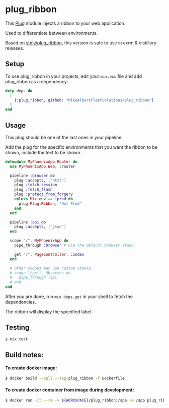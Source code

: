 # plug_ribbon

This [Plug](https://github.com/elixir-lang/plug) module injects a ribbon to your web application.

Used to differentiate between environments.

Based on [stnly/plug_ribbon](https://github.com/stnly/plug_ribbon), this version is safe to use in exrm & distillery releases.

## Setup

To use plug_ribbon in your projects, edit your `mix.exs` file and add plug_ribbon as a dependency:

```elixir
defp deps do
  [
    {:plug_ribbon, github: "MikeAlbertFleetSolutions/plug_ribbon"}
  ]
end
```

## Usage

This plug should be one of the last ones in your pipeline.

Add the plug for the specific environments that you want the ribbon to be shown, include the text to be shown.

```elixir
defmodule MyPhoenixApp.Router do
  use MyPhoenixApp.Web, :router

  pipeline :browser do
    plug :accepts, ["html"]
    plug :fetch_session
    plug :fetch_flash
    plug :protect_from_forgery
    unless Mix.env == :prod do
      plug Plug.Ribbon, "Not Prod"
    end
  end

  pipeline :api do
    plug :accepts, ["json"]
  end

  scope "/", MyPhoenixApp do
    pipe_through :browser # Use the default browser stack

    get "/", PageController, :index
  end

  # Other scopes may use custom stacks.
  # scope "/api", Observes do
  #   pipe_through :api
  # end
end
```

After you are done, run `mix deps.get` in your shell to fetch the dependencies.

The ribbon will display the specified label.

## Testing

```bash
$ mix test
```

## Build notes:

#### To create docker image:

```bash
$ docker build --pull --tag plug_ribbon -f Dockerfile .
```

#### To create docker container from image during development:

```bash
$ docker run -it --rm -v ${WORKSPACE}/plug_ribbon:/app -w /app plug_ribbon
```
